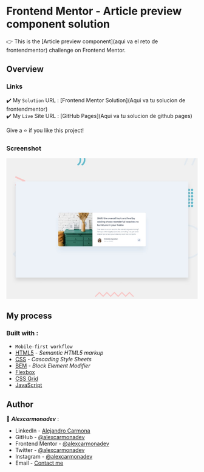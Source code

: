 # Frontend Mentor - Article preview component solution

:point_right: This is the [Article preview component](aqui va el reto de frontendmentor) challenge on Frontend Mentor.

## Overview

### Links

:heavy_check_mark: My `Solution` URL : [Frontend Mentor Solution](Aqui va tu solucion de frontendmentor) </br>
:heavy_check_mark: My `Live` Site URL : [GitHub Pages](Aqui va tu solucion de github pages)

Give a ⭐️ if you like this project!

### Screenshot

![screenshot of the solution](/design/desktop-preview.jpg)

## My process

### Built with :

- `Mobile-first workflow`
- [HTML5](https://developer.mozilla.org/en-US/docs/Web/HTML) - _Semantic HTML5 markup_
- [CSS](https://developer.mozilla.org/en-US/docs/Web/CSS) - _Cascading Style Sheets_
- [BEM](http://getbem.com/) - _Block Element Modifier_
- [Flexbox](https://developer.mozilla.org/en-US/docs/Web/CSS/CSS_Flexible_Box_Layout/Basic_Concepts_of_Flexbox)
- [CSS Grid](https://developer.mozilla.org/en-US/docs/Web/CSS/CSS_Grid_Layout)
- [JavaScript](https://developer.mozilla.org/en-US/docs/Web/JavaScript)

## Author

:man: **_Alexcarmonadev_** :

- LinkedIn - [Alejandro Carmona](https://www.linkedin.com/in/alejandro-carmona-522339228/)
- GitHub - [@alexcarmonadev](https://github.com/alexcarmonadev)
- Frontend Mentor - [@alexcarmonadev](https://www.frontendmentor.io/profile/alexcarmonadev)
- Twitter - [@alexcarmonadev](https://twitter.com/alexcarmonadev)
- Instagram - [@alexcarmonadev](https://instagram.com/alexcarmonadev)
- Email - [Contact me](mailto:alexcarmonadev@gmail.com)
